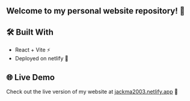 ## Welcome to my personal website repository! 👋

## 🛠️ Built With
- React + Vite ⚡
- Deployed on netlify 🚀

## 🌐 Live Demo
Check out the live version of my website at [jackma2003.netlify.app](https://jackma2003.netlify.app/) 🎉
